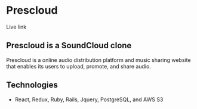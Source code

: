 # Prescloud
Live link

## Prescloud is a SoundCloud clone
Prescloud is a online audio distribution platform and music sharing website that enables its users to upload, promote, and share audio.

## Technologies
* React, Redux, Ruby, Rails, Jquery, PostgreSQL, and AWS S3
